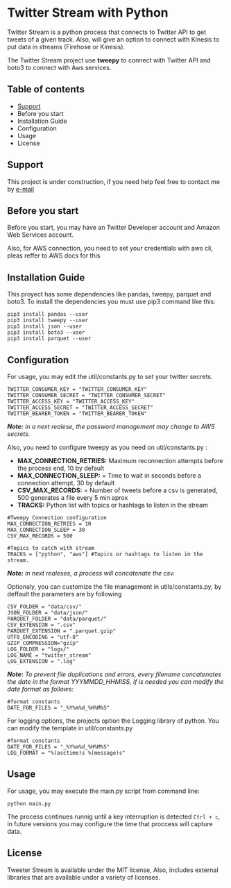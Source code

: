 # Twitter Stream with Python

Twitter Stream is a python process that connects to Twitter API to get tweets of a given track. Also, will give an option to connect with Kinesis to put data in streams (Firehose or Kinesis).

The Twitter Stream project use **tweepy** to connect with Twitter API and boto3 to connect with Aws services.

## Table of contents

* [Support](#Support)
* Before you start
* Installation Guide
* Configuration
* Usage
* License

## Support

This project is under construction, if you need help feel free to contact me by [e-mail](mailto:hola@danielfranco.me)

## Before you start

Before you start, you may have an Twitter Developer account and Amazon Web Services account.

Also, for AWS connection, you need to set your credentials with aws cli, pleas reffer to AWS docs for this

## Installation Guide

This proyect has some dependencies like pandas, tweepy, parquet and boto3. To install the dependencies you must use pip3 command like this:


```
pip3 install pandas --user
pip3 install tweepy --user
pip3 install json --user
pip3 install boto3 --user
pip3 install parquet --user
```


## Configuration

For usage, you may edit the util/constants.py to set your twitter secrets.

```
TWITTER_CONSUMER_KEY = "TWITTER_CONSUMER_KEY"
TWITTER_CONSUMER_SECRET = "TWITTER_CONSUMER_SECRET"
TWITTER_ACCESS_KEY = "TWITTER_ACCESS_KEY"
TWITTER_ACCESS_SECRET = "TWITTER_ACCESS_SECRET"
TWITTER_BEARER_TOKEN = "TWITTER_BEARER_TOKEN"
```

*__Note:__ in a next realese, the password management may change to AWS secrets.*

Also, you need to configure tweepy as you need on util/constants.py :

* __MAX_CONNECTION_RETRIES:__ Maximum reconnection attempts before the process end,  10 by default
* __MAX_CONNECTION_SLEEP:__ = Time to wait in seconds before a connection attempt, 30 by default
* __CSV_MAX_RECORDS:__ = Number of tweets before a csv is generated, 500 generates a file every 5 min aprox
* __TRACKS:__ Python list with topics or hashtags to listen in the stream

```
#Tweepy Connection configuration
MAX_CONNECTION_RETRIES = 10  
MAX_CONNECTION_SLEEP = 30    
CSV_MAX_RECORDS = 500        

#Topics to catch with stream
TRACKS = ["python", "aws"] #Topics or hashtags to listen in the stream.
```
*__Note:__ in next realeses, a process will concatenate the csv.*


Optionaly, you can customize the file management in utils/constants.py, by deffault the parameters are by following

```
CSV_FOLDER = "data/csv/"
JSON_FOLDER = "data/json/"
PARQUET_FOLDER = "data/parquet/"
CSV_EXTENSION = ".csv"
PARQUET_EXTENSION = ".parquet.gzip"
UTF8_ENCODING = "utf-8"
GZIP_COMPRESSION="gzip"
LOG_FOLDER = "logs/"
LOG_NAME = "twitter_stream"
LOG_EXTENSION = ".log"
```

*__Note:__ To prevent file duplications and errors, every filename concatenates the date in the format YYYMMDD_HHMISS, if is needed you can modify the date format as follows:*

```
#format constants
DATE_FOR_FILES = "_%Y%m%d_%H%M%S"
```

For logging options, the projects option the Logging library of python. You can modify the template in util/constants.py

```
#format constants
DATE_FOR_FILES = "_%Y%m%d_%H%M%S"
LOG_FORMAT = "%(asctime)s %(message)s"
```

## Usage

For usage, you may execute the main.py script from command line:

```
python main.py
```

The process continues runnig until a key interruption is detected `Ctrl + c`, in future versions you may configure the time that proccess will capture data.

## License

Tweeter Stream is available under the MIT license, Also, includes external libraries that are available under a variety of licenses.
